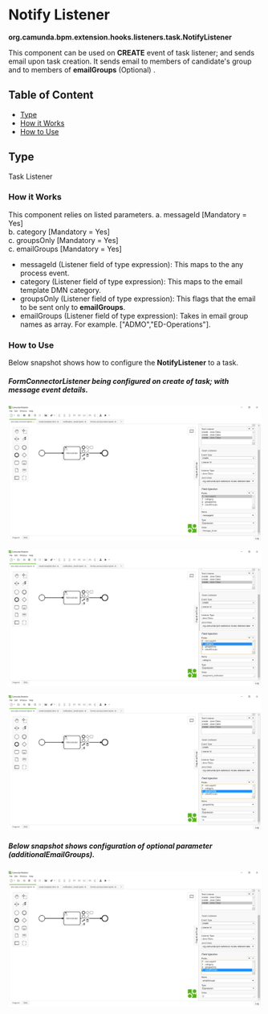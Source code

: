 # Notify Listener 

**org.camunda.bpm.extension.hooks.listeners.task.NotifyListener**

This component can be used on **CREATE** event of task listener; and sends email upon task creation.
 It sends email to members of candidate's group and to members of **emailGroups** (Optional) .
## Table of Content
* [Type](#type)
* [How it Works](#how-it-works)
* [How to Use](#how-to-use)

## Type

Task Listener

### How it Works

This component relies on listed parameters.
a. messageId [Mandatory = Yes]  
b. category [Mandatory = Yes]  
c. groupsOnly [Mandatory = Yes]  
c. emailGroups [Mandatory = Yes]  

- messageId (Listener field of type expression): This maps to the any process event.
- category (Listener field of type expression): This maps to the email template DMN category.  
- groupsOnly (Listener field of type expression): This flags that the email to be sent only to **emailGroups**.   
- emailGroups (Listener field of type expression): Takes in email group names as array. For example. ["ADMO","ED-Operations"].

### How to Use

Below snapshot shows how to configure the **NotifyListener** to a task. 

##### FormConnectorListener being configured on create of task; with message event details. 

![Notify listener (messageId) - Snapshot](./images/notify-listener-snp1.jpg)

![Notify listener (category) - Snapshot](./images/notify-listener-snp2.jpg)

![Notify listener (groupsOnly) - Snapshot](./images/notify-listener-snp3.jpg)

##### Below snapshot shows configuration of optional parameter (additionalEmailGroups).

![Notify listener (emailGroups) - Snapshot](./images/notify-listener-snp4.jpg)
